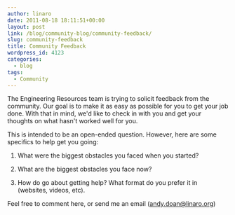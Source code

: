 ```yaml
---
author: linaro
date: 2011-08-18 18:11:51+00:00
layout: post
link: /blog/community-blog/community-feedback/
slug: community-feedback
title: Community Feedback
wordpress_id: 4123
categories:
  - blog
tags:
  - Community
---
```


The Engineering Resources team is trying to solicit feedback from the community. Our goal is to make it as easy as possible for you to get your job done. With that in mind, we'd like to check in with you and get your thoughts on what hasn't worked well for you.

This is intended to be an open-ended question. However, here are some specifics to help get you going:

1. What were the biggest obstacles you faced when you started?

2. What are the biggest obstacles you face now?

3. How do go about getting help? What format do you prefer it in (websites, videos, etc).

Feel free to comment here, or send me an email (andy.doan@linaro.org)
